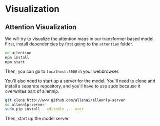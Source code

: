 # Visualization

## Attention Visualization

We will try to visualize the attention maps in our transformer based model.
First, install dependencies by first going to the `attention` folder.

```bash
cd attention
npm install
npm start
```

Then, you can go to `localhost:3000` in your webbrowser.

You'll also need to start up a server for the model.
You'll need to clone and install a separate repository, and you'll have to use
sudo because it overwrites part of allennlp.

```bash
git clone http://www.github.com/allenai/allennlp-server
cd allennlp-server
sudo pip install --editable . --user
```

Then, start up the model server.
